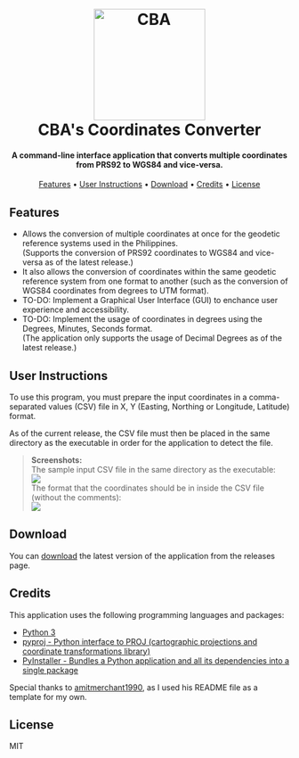 
<h1 align="center">
  <br>
  <img src=https://i.imgur.com/9Yo2UH3.png alt="CBA" width="200">
  <br>
  CBA's Coordinates Converter
  <br>
</h1>

<h4 align="center">A command-line interface application that converts multiple coordinates<br> from PRS92 to WGS84 and vice-versa.</h4>

<p align="center">
  <a href="#features">Features</a> •
  <a href="#user-instructions">User Instructions</a> •
  <a href="#download">Download</a> •
  <a href="#credits">Credits</a> •
  <a href="#license">License</a>
</p>

## Features

* Allows the conversion of multiple coordinates at once for the geodetic reference systems used in the Philippines. <br>
(Supports the conversion of PRS92 coordinates to WGS84 and vice-versa as of the latest release.)
* It also allows the conversion of coordinates within the same geodetic reference system from one format to another (such as the conversion of WGS84 coordinates from degrees to UTM format).
* TO-DO: Implement a Graphical User Interface (GUI) to enchance user experience and accessibility.
* TO-DO: Implement the usage of coordinates in degrees using the Degrees, Minutes, Seconds format.<br>
(The application only supports the usage of Decimal Degrees as of the latest release.)

## User Instructions

To use this program, you must prepare the input coordinates in a comma-separated values (CSV) file in X, Y (Easting, Northing or Longitude, Latitude) format.

As of the current release, the CSV file must then be placed in the same directory as the executable in order for the application to detect the file.

> **Screenshots:**
> <br>The sample input CSV file in the same directory as the executable:
<br><img src="https://i.imgur.com/1IEFruX.png">
<br>The format that the coordinates should be in inside the CSV file (without the comments):
<br><img src="https://i.imgur.com/6QRWhVP.png">

## Download

You can [download](https://github.com/theBryGod/coordinates-converter/releases) the latest version of the application from the releases page.


## Credits

This application uses the following programming languages and packages:

* [Python 3](https://www.python.org/)
* [pyproj - Python interface to PROJ (cartographic projections and coordinate transformations library)](https://pyproj4.github.io/pyproj/stable/)
* [PyInstaller - Bundles a Python application and all its dependencies into a single package](https://pyinstaller.org/en/stable/)

Special thanks to [amitmerchant1990](https://github.com/amitmerchant1990), as I used his README file as a template for my own.
## License

MIT

